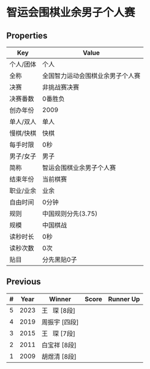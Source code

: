 # 智运会围棋业余男子个人赛

## Properties

| Key | Value |
| --- | ----- |
| 个人/团体 | 个人 |
| 全称 | 全国智力运动会围棋业余男子个人赛 |
| 决赛 | 非挑战赛决赛 |
| 决赛番数 | 0番胜负 |
| 创办年份 | 2009 |
| 单人/双人 | 单人 |
| 慢棋/快棋 | 快棋 |
| 每手时限 | 0秒 |
| 男子/女子 | 男子 |
| 简称 | 智运会围棋业余男子个人赛 |
| 结束年份 | 当前棋赛 |
| 职业/业余 | 业余 |
| 自由时间 | 0分钟 |
| 规则 | 中国规则分先(3.75) |
| 规模 | 中国棋战 |
| 读秒时长 | 0秒 |
| 读秒次数 | 0次 |
| 贴目 | 分先黑贴0子 |

## Previous

| # | Year | Winner | Score | Runner Up |
| --- | --- | --- | --- | --- |
| 5 | 2023 | 王   琛 [8段] |  |  |
| 4 | 2019 | 周振宇 [四段] |  |  |
| 3 | 2015 | 王   琛 [7段] |  |  |
| 2 | 2011 | 白宝祥 [8段] |  |  |
| 1 | 2009 | 胡煜清 [8段] |  |  |

